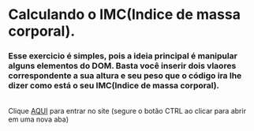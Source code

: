 # Calculando o IMC(Indice de massa corporal).
### Esse exercicio é simples, pois a ideia principal é manipular alguns elementos do DOM. Basta você inserir dois vlaores correspondente a sua altura e seu peso   que o código ira lhe dizer como está o seu IMC(Indice de massa corporal).
<br>
Clique <a href=https://calculando-imc-ten.vercel.app>AQUI</a> para entrar no site (segure o botão CTRL ao clicar para abrir em uma nova aba)
